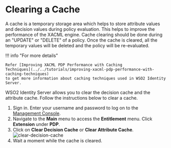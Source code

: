 # Clearing a Cache

A cache is a temporary storage area which helps to store attribute
values and decision values during policy evaluation. This helps to
improve the performance of the XACML engine. Cache clearing should be
done during an "UPDATE" or "DELETE" of a policy. Once the cache is
cleared, all the temporary values will be deleted and the policy will be
re-evaluated.

!!! info "For more details"

	Refer [Improving XACML PDP Performance with Caching
	Techniques](../../tutorials/improving-xacml-pdp-performance-with-caching-techniques)
	to get more information about caching techniques used in WSO2 Identity
	Server.

WSO2 Identity Server allows you to clear the decision cache and the
attribute cache. Follow the instructions below to clear a cache.

1.  Sign in. Enter your username and password to log on to the
    [Management Console](../../setup/getting-started-with-the-management-console).
2.  Navigate to the **Main** menu to access the **Entitlement** menu.
    Click **Extension** under **PDP**.
3.  Click on **Clear Decision Cache** or **Clear Attribute Cache**.  
    ![clear-decision-cache](../../assets/img/tutorials/clear-decision-cache.png)
4.  Wait a moment while the cache is cleared.
